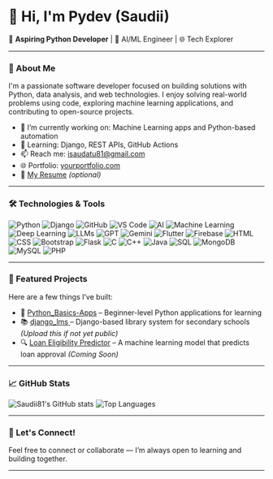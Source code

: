 # 👋 Hi, I'm Pydev (Saudii)

🎯 **Aspiring Python Developer** | 🧠 AI/ML Engineer | 🌐 Tech Explorer

---

### 🚀 About Me
I'm a passionate software developer focused on building solutions with Python, data analysis, and web technologies. I enjoy solving real-world problems using code, exploring machine learning applications, and contributing to open-source projects.

- 🔭 I’m currently working on: Machine Learning apps and Python-based automation
- 🌱 Learning: Django, REST APIs, GitHub Actions
- 📫 Reach me: isaudatu81@gmail.com
- 🌐 Portfolio: [yourportfolio.com](https://yourportfolio.com)
- 📝 [My Resume](#) *(optional)*

---

### 🛠️ Technologies & Tools

![Python](https://img.shields.io/badge/Python-3776AB?style=flat&logo=python&logoColor=white)
![Django](https://img.shields.io/badge/Django-092E20?style=flat&logo=django&logoColor=white)
![GitHub](https://img.shields.io/badge/GitHub-100000?style=flat&logo=github&logoColor=white)
![VS Code](https://img.shields.io/badge/VSCode-007ACC?style=flat&logo=visual-studio-code&logoColor=white)
![AI](https://img.shields.io/badge/AI-FF6F00?style=flat&logo=google&logoColor=white)
![Machine Learning](https://img.shields.io/badge/Machine%20Learning-00C853?style=flat&logo=tensorflow&logoColor=white)
![Deep Learning](https://img.shields.io/badge/Deep%20Learning-FF4081?style=flat&logo=pytorch&logoColor=white)
![LLMs](https://img.shields.io/badge/LLMs-8E24AA?style=flat&logo=openai&logoColor=white)
![GPT](https://img.shields.io/badge/GPT-4B0082?style=flat&logo=openai&logoColor=white)
![Gemini](https://img.shields.io/badge/Gemini-4285F4?style=flat&logo=google&logoColor=white)
![Flutter](https://img.shields.io/badge/Flutter-02569B?style=flat&logo=flutter&logoColor=white)
![Firebase](https://img.shields.io/badge/Firebase-FFCA28?style=flat&logo=firebase&logoColor=black)
![HTML](https://img.shields.io/badge/HTML5-E34F26?style=flat&logo=html5&logoColor=white)
![CSS](https://img.shields.io/badge/CSS3-1572B6?style=flat&logo=css3&logoColor=white)
![Bootstrap](https://img.shields.io/badge/Bootstrap-7952B3?style=flat&logo=bootstrap&logoColor=white)
![Flask](https://img.shields.io/badge/Flask-000000?style=flat&logo=flask&logoColor=white)
![C](https://img.shields.io/badge/C-00599C?style=flat&logo=c&logoColor=white)
![C++](https://img.shields.io/badge/C++-00599C?style=flat&logo=c%2B%2B&logoColor=white)
![Java](https://img.shields.io/badge/Java-007396?style=flat&logo=java&logoColor=white)
![SQL](https://img.shields.io/badge/SQL-003B57?style=flat&logo=mysql&logoColor=white)
![MongoDB](https://img.shields.io/badge/MongoDB-47A248?style=flat&logo=mongodb&logoColor=white)
![MySQL](https://img.shields.io/badge/MySQL-4479A1?style=flat&logo=mysql&logoColor=white)
![PHP](https://img.shields.io/badge/PHP-777BB4?style=flat&logo=php&logoColor=white)

---

### 📂 Featured Projects
Here are a few things I’ve built:

- 🐍 [Python_Basics-Apps](https://github.com/Saudii81/Python_Basics-Apps) – Beginner-level Python applications for learning
- 📚 [django_lms ](#) – Django-based library system for secondary schools *(Upload this if not yet public)*
- 🔍 [Loan Eligibility Predictor](#) – A machine learning model that predicts loan approval *(Coming Soon)*

---

### 📈 GitHub Stats
![Saudii81's GitHub stats](https://github-readme-stats.vercel.app/api?username=Saudii81&show_icons=true&theme=github_dark)
![Top Languages](https://github-readme-stats.vercel.app/api/top-langs/?username=Saudii81&layout=compact&theme=github_dark)

---

### 💬 Let's Connect!
Feel free to connect or collaborate — I’m always open to learning and building together.

---

<!--
**Saudii81/Saudii81** is a ✨ _special_ ✨ repository because its `README.md` (this file) appears on your GitHub profile.

Here are some ideas to get you started:

- 🔭 I’m currently working on ...
- 🌱 I’m currently learning ...
- 👯 I’m looking to collaborate on ...
- 🤔 I’m looking for help with ...
- 💬 Ask me about ...
- 📫 How to reach me: ...
- 😄 Pronouns: ...
- ⚡ Fun fact: ...
-->
